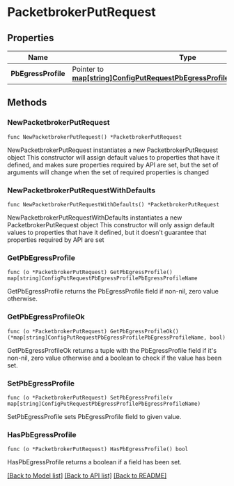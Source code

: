 # PacketbrokerPutRequest

## Properties

Name | Type | Description | Notes
------------ | ------------- | ------------- | -------------
**PbEgressProfile** | Pointer to [**map[string]ConfigPutRequestPbEgressProfilePbEgressProfileName**](ConfigPutRequestPbEgressProfilePbEgressProfileName.md) |  | [optional] 

## Methods

### NewPacketbrokerPutRequest

`func NewPacketbrokerPutRequest() *PacketbrokerPutRequest`

NewPacketbrokerPutRequest instantiates a new PacketbrokerPutRequest object
This constructor will assign default values to properties that have it defined,
and makes sure properties required by API are set, but the set of arguments
will change when the set of required properties is changed

### NewPacketbrokerPutRequestWithDefaults

`func NewPacketbrokerPutRequestWithDefaults() *PacketbrokerPutRequest`

NewPacketbrokerPutRequestWithDefaults instantiates a new PacketbrokerPutRequest object
This constructor will only assign default values to properties that have it defined,
but it doesn't guarantee that properties required by API are set

### GetPbEgressProfile

`func (o *PacketbrokerPutRequest) GetPbEgressProfile() map[string]ConfigPutRequestPbEgressProfilePbEgressProfileName`

GetPbEgressProfile returns the PbEgressProfile field if non-nil, zero value otherwise.

### GetPbEgressProfileOk

`func (o *PacketbrokerPutRequest) GetPbEgressProfileOk() (*map[string]ConfigPutRequestPbEgressProfilePbEgressProfileName, bool)`

GetPbEgressProfileOk returns a tuple with the PbEgressProfile field if it's non-nil, zero value otherwise
and a boolean to check if the value has been set.

### SetPbEgressProfile

`func (o *PacketbrokerPutRequest) SetPbEgressProfile(v map[string]ConfigPutRequestPbEgressProfilePbEgressProfileName)`

SetPbEgressProfile sets PbEgressProfile field to given value.

### HasPbEgressProfile

`func (o *PacketbrokerPutRequest) HasPbEgressProfile() bool`

HasPbEgressProfile returns a boolean if a field has been set.


[[Back to Model list]](../README.md#documentation-for-models) [[Back to API list]](../README.md#documentation-for-api-endpoints) [[Back to README]](../README.md)



